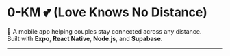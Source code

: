 # 0-KM 💕 (Love Knows No Distance)

🚀 A mobile app helping couples stay connected across any distance.  
Built with **Expo**, **React Native**, **Node.js**, and **Supabase**.

---

